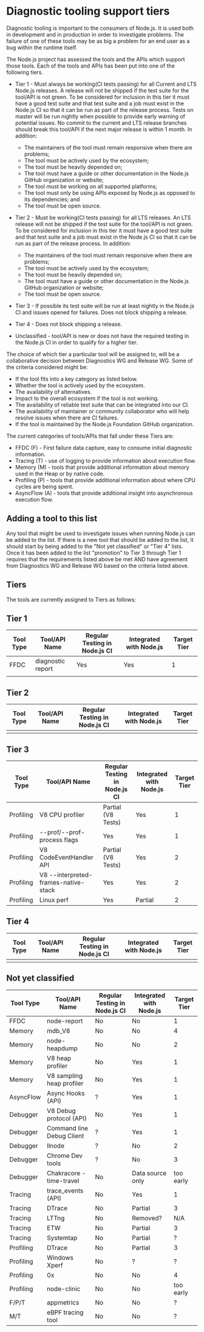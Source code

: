 # Diagnostic tooling support tiers

Diagnostic tooling is important to the consumers of Node.js. It is used both
in development and in production in order to investigate problems.  The failure
of one of these tools may be as big a problem for an end user as a bug within
the runtime itself.

The Node.js project has assessed the tools and the APIs which support those
tools. Each of the tools and APIs has been put into one of
the following tiers.

* Tier 1 - Must always be working(CI tests passing) for all
  Current and LTS Node.js releases. A release will not be shipped if the test
  suite for the tool/API is not green. To be considered for inclusion
  in this tier it must have a good test suite and that test suite and a job
  must exist in the Node.js CI so that it can be run as part of the release
  process.  Tests on master will be run nightly when possible to provide
  early warning of potential issues.  No commit to the current and LTS
  release branches should break this tool/API if the next major release
  is within 1 month. In addition:
  * The maintainers of the tool must remain responsive when there
    are problems;
  * The tool must be actively used by the ecosystem;
  * The tool must be heavily depended on;
  * The tool must have a guide or other documentation in the Node.js GitHub
    organization or website;
  * The tool must be working on all supported platforms;
  * The tool must only be using APIs exposed by Node.js as opposed to
    its dependencies; and
  * The tool must be open source.

* Tier 2 - Must be working(CI tests passing) for all
  LTS releases. An LTS release will not be shipped if the test
  suite for the tool/API is not green. To be considered for inclusion
  in this tier it must have a good test suite and that test suite and a job
  must exist in the Node.js CI so that it can be run as part of the release
  process. In addition:
  * The maintainers of the tool must remain responsive when
    there are problems;
  * The tool must be actively used by the ecosystem;
  * The tool must be heavily depended on;
  * The tool must have a guide or other documentation in the Node.js GitHub
    organization or website;
  * The tool must be open source.

* Tier 3 - If possible its test suite
  will be run at least nightly in the Node.js CI and issues opened for
  failures.  Does not block shipping a release.

* Tier 4 - Does not block shipping a release.

* Unclassified - tool/API is new or does not have the required testing in the
  Node.js CI in order to qualify for a higher tier.

The choice of which tier a particular tool will be assigned to, will be a
collaborative decision between Diagnostics WG and Release WG. Some of the
criteria considered might be:

* If the tool fits into a key category as listed below.
* Whether the tool is actively used by the ecosystem.
* The availability of alternatives.
* Impact to the overall ecosystem if the tool is not working.
* The availability of reliable test suite that can be integrated into our CI.
* The availability of maintainer or community collaborator who will help
  resolve issues when there are CI failures.
* If the tool is maintained by the Node.js Foundation GitHub organization.

The current categories of tools/APIs that fall under these Tiers are:

* FFDC (F) - First failure data capture, easy to consume initial diagnostic
  information.
* Tracing (T) - use of logging to provide information about execution flow.
* Memory (M) - tools that provide additional information about memory
  used in the Heap or by native code.
* Profiling (P) - tools that provide additional information about where
  CPU cycles are being spent.
* AsyncFlow (A) - tools that provide additional insight into asynchronous
  execution flow.

## Adding a tool to this list

Any tool that might be used to investigate issues when running Node.js can
be added to the list. If there is a new tool that should be added to the
list, it should start by being added to the "Not yet classified" or
"Tier 4" lists. Once it has been added to the list "promotion" to Tier 3
through Tier 1 requires that the requirements listed above be met AND
have agreement from Diagnostics WG and Release WG based on the criteria
listed above.

## Tiers

The tools are currently assigned to Tiers as follows:

## Tier 1

| Tool Type | Tool/API Name             | Regular Testing in Node.js CI | Integrated with Node.js | Target Tier |
|-----------|---------------------------|-------------------------------|-------------------------|-------------|
| FFDC | diagnostic report | Yes | Yes | 1 |
| | | | | |

## Tier 2

| Tool Type | Tool/API Name | Regular Testing in Node.js CI | Integrated with Node.js | Target Tier |
|-----------|---------------|-------------------------------|-------------------------|-------------|
|           |               |                               |                         |             |

## Tier 3

| Tool Type | Tool/API Name                        | Regular Testing in Node.js CI | Integrated with Node.js | Target Tier |
|-----------|--------------------------------------|-------------------------------|-------------------------|-------------|
| Profiling | V8 CPU profiler                      | Partial (V8 Tests)            | Yes                     |     1       |
| Profiling | --prof/--prof-process flags          | Yes                           | Yes                     |     1       |
| Profiling | V8 CodeEventHandler API              | Partial (V8 Tests)            | Yes                     |     2       |
| Profiling | V8 --interpreted-frames-native-stack | Yes                           | Yes                     |     2       |
| Profiling | Linux perf                           | Yes                           | Partial                 |     2       |

## Tier 4

| Tool Type | Tool/API Name | Regular Testing in Node.js CI | Integrated with Node.js | Target Tier |
|-----------|---------------|-------------------------------|-------------------------|-------------|
|           |               |                               |                         |             |

## Not yet classified

| Tool Type | Tool/API Name             | Regular Testing in Node.js CI | Integrated with Node.js | Target Tier |
|-----------|---------------------------|-------------------------------|-------------------------|-------------|
| FFDC      | node-report               | No                            | No                      |     1       |
| Memory    | mdb_V8                    | No                            | No                      |     4       |
| Memory    | node-heapdump             | No                            | No                      |     2       |
| Memory    | V8 heap profiler          | No                            | Yes                     |     1       |
| Memory    | V8 sampling heap profiler | No                            | Yes                     |     1       |
| AsyncFlow | Async Hooks (API)         | ?                             | Yes                     |     1       |
| Debugger  | V8 Debug protocol (API)   | No                            | Yes                     |     1       |
| Debugger  | Command line Debug Client | ?                             | Yes                     |     1       |
| Debugger  | llnode                    | ?                             | No                      |     2       |
| Debugger  | Chrome Dev tools          | ?                             | No                      |     3       |
| Debugger  | Chakracore - time-travel  | No                            | Data source only        | too early   |
| Tracing   | trace_events (API)        | No                            | Yes                     |     1       |
| Tracing   | DTrace                    | No                            | Partial                 |     3       |
| Tracing   | LTTng                     | No                            | Removed?                |     N/A     |
| Tracing   | ETW                       | No                            | Partial                 |     3       |
| Tracing   | Systemtap                 | No                            | Partial                 |     ?       |
| Profiling | DTrace                    | No                            | Partial                 |     3       |
| Profiling | Windows Xperf             | No                            | ?                       |     ?       |
| Profiling | 0x                        | No                            | No                      |     4       |
| Profiling | node-clinic               | No                            | No                      | too early   |
| F/P/T     | appmetrics                | No                            | No                      |     ?       |
| M/T       | eBPF tracing tool         | No                            | No                      |     ?       |
